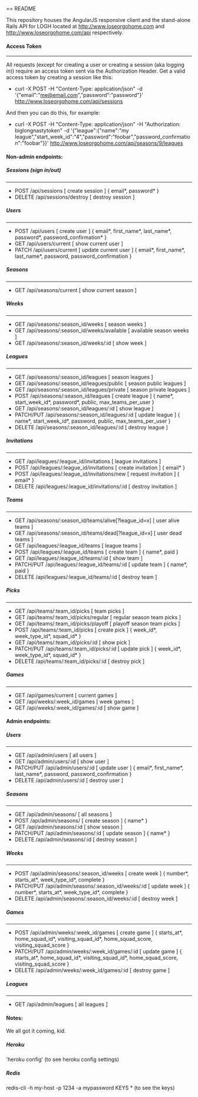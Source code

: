 == README

This repository houses the AngularJS responsive client and the stand-alone Rails API for LOGH located at http://www.loseorgohome.com and http://www.loseorgohome.com/api respectively.

#### Access Token
---

All requests (except for creating a user or creating a session (aka logging in)) require an access token sent via the Authorization Header. Get a valid access token by creating a session like this:

- curl -X POST -H "Content-Type: application/json" -d '{"email":"me@email.com","password":"password"}' http://www.loseorgohome.com/api/sessions

And then you can do this, for example:

- curl -X POST -H "Content-Type: application/json" -H "Authorization: biglongnastytoken" -d '{"league":{"name":"my league","start_week_id":"4","password":"foobar","password_confirmation":"foobar"}}' http://www.loseorgohome.com/api/seasons/9/leagues

#### Non-admin endpoints:

##### Sessions (sign in/out)
---
* POST        /api/sessions                                   [ create session ] { email*, password* }
* DELETE      /api/sessions/destroy                           [ destroy session ]

##### Users
---
* POST        /api/users                                       [ create user ] { email*, first_name*, last_name*, password*, password_confirmation* }
* GET         /api/users/current                               [ show current user ]
* PATCH       /api/users/current                               [ update current user ] { email*, first_name*, last_name*, password, password_confirmation }

##### Seasons
---
* GET         /api/seasons/current                             [ show current season ]

##### Weeks
---
* GET         /api/seasons/:season_id/weeks                    [ season weeks ]
* GET         /api/seasons/:season_id/weeks/available          [ available season weeks ]
* GET         /api/seasons/:season_id/weeks/:id                [ show week ]

##### Leagues
---
* GET         /api/seasons/:season_id/leagues                   [ season leagues ]
* GET         /api/seasons/:season_id/leagues/public            [ season public leagues ]
* GET         /api/seasons/:season_id/leagues/private           [ season private leagues ]
* POST        /api/seasons/:season_id/leagues                   [ create league ] { name*, start_week_id*, password*, public, max_teams_per_user }
* GET         /api/seasons/:season_id/leagues/:id               [ show league ]
* PATCH/PUT   /api/seasons/:season_id/leagues/:id               [ update league ] { name*, start_week_id*, password, public, max_teams_per_user }
* DELETE      /api/seasons/:season_id/leagues/:id               [ destroy league ]

##### Invitations
---
* GET         /api/leagues/:league_id/invitations               [ league invitations ]
* POST        /api/leagues/:league_id/invitations               [ create invitation ] { email* }
* POST        /api/leagues/:league_id/invitations/new           [ request invitation ] { email* }
* DELETE      /api/leagues/:league_id/invitations/:id           [ destroy invitation ]

##### Teams
---
* GET         /api/seasons/:season_id/teams/alive[?league_id=x] [ user alive teams ]
* GET         /api/seasons/:season_id/teams/dead[?league_id=x]  [ user dead teams ]
* GET         /api/leagues/:league_id/teams                     [ league teams ]
* POST        /api/leagues/:league_id/teams                     [ create team ] { name*, paid }
* GET         /api/leagues/:league_id/teams/:id                 [ show team ]
* PATCH/PUT   /api/leagues/:league_id/teams/:id                 [ update team ] { name*, paid }
* DELETE      /api/leagues/:league_id/teams/:id                 [ destroy team ]

##### Picks
---
* GET         /api/teams/:team_id/picks                         [ team picks ]
* GET         /api/teams/:team_id/picks/regular                 [ regular season team picks ]
* GET         /api/teams/:team_id/picks/playoff                 [ playoff season team picks ]
* POST        /api/teams/:team_id/picks                         [ create pick ] { week_id*, week_type_id*, squad_id* }
* GET         /api/teams/:team_id/picks/:id                     [ show pick ]
* PATCH/PUT   /api/teams/:team_id/picks/:id                     [ update pick ] { week_id*, week_type_id*, squad_id* }
* DELETE      /api/teams/:team_id/picks/:id                     [ destroy pick ]

##### Games
---
* GET         /api/games/current                                [ current games ]
* GET         /api/weeks/:week_id/games                         [ week games ]
* GET         /api/weeks/:week_id/games/:id                     [ show game ]

#### Admin endpoints:

##### Users
---
* GET         /api/admin/users                                  [ all users ]
* GET         /api/admin/users/:id                              [ show user ]
* PATCH/PUT   /api/admin/users/:id                              [ update user ] { email*, first_name*, last_name*, password, password_confirmation }
* DELETE      /api/admin/users/:id                              [ destroy user ]

##### Seasons
---
* GET         /api/admin/seasons/                               [ all seasons ]
* POST        /api/admin/seasons/                               [ create season ] { name* }
* GET         /api/admin/seasons/:id                            [ show season ]
* PATCH/PUT   /api/admin/seasons/:id                            [ update season ] { name* }
* DELETE      /api/admin/seasons/:id                            [ destroy season ]

##### Weeks
---
* POST        /api/admin/seasons/:season_id/weeks               [ create week ] { number*, starts_at*, week_type_id*, complete }
* PATCH/PUT   /api/admin/seasons/:season_id/weeks/:id           [ update week ] { number*, starts_at*, week_type_id*, complete }
* DELETE      /api/admin/seasons/:season_id/weeks/:id           [ destroy week ]

##### Games
---
* POST        /api/admin/weeks/:week_id/games                   [ create game ] { starts_at*, home_squad_id*, visiting_squad_id*, home_squad_score, visiting_squad_score }
* PATCH/PUT   /api/admin/weeks/:week_id/games/:id               [ update game ] { starts_at*, home_squad_id*, visiting_squad_id*, home_squad_score, visiting_squad_score }
* DELETE      /api/admin/weeks/:week_id/games/:id               [ destroy game ]

##### Leagues
---
* GET        /api/admin/leagues                                 [ all leagues ]


#### Notes:

We all got it coming, kid.

##### Heroku

'heroku config' (to see heroku config settings)

##### Redis

redis-cli -h my-host -p 1234 -a mypassword
KEYS * (to see the keys)